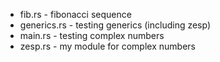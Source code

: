 * fib.rs - fibonacci sequence
* generics.rs - testing generics (including zesp)
* main.rs - testing complex numbers
* zesp.rs - my module for complex numbers
